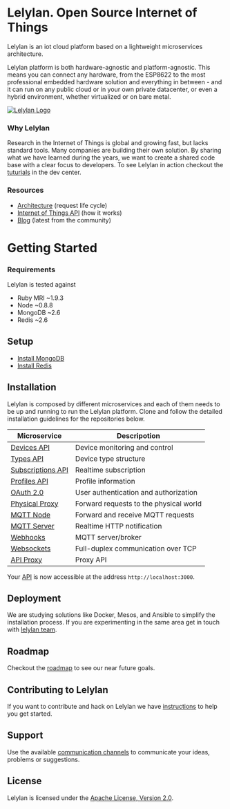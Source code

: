 # Lelylan. Open Source Internet of Things

Lelylan is an iot cloud platform based on a lightweight microservices architecture.

Lelylan platform is both hardware-agnostic and platform-agnostic. This means you can connect any hardware, from the ESP8622 to the most professional embedded hardware solution and everything in between - and it can run on any public cloud or in your own private datacenter, or even a hybrid environment, whether virtualized or on bare metal.

[![Lelylan Logo](https://raw.githubusercontent.com/lelylan/lelylan/master/public/logo-lelylan.png)](http://lelylan.com)

### Why Lelylan

Research in the Internet of Things is global and growing fast, but lacks standard tools. Many companies are building their own solution. By sharing what we have learned during the years, we want to create a shared code base with a clear focus to developers. To see Lelylan in action checkout the [tuturials](http://dev.lelylan.com/#overview-tutorials) in the dev center. 

### Resources

* [Architecture](http://dev.lelylan.com/architecture) (request life cycle)
* [Internet of Things API](http://dev.lelylan.com/api) (how it works)
* [Blog](http://lelylan.com) (latest from the community)



# Getting Started

### Requirements

Lelylan is tested against

* Ruby MRI ~1.9.3
* Node ~0.8.8
* MongoDB ~2.6
* Redis ~2.6


## Setup

* [Install MongoDB](https://docs.mongodb.org/manual/installation/)
* [Install Redis](http://redis.io/download)


## Installation

Lelylan is composed by different microservices and each of them needs to be up and running to run the Lelylan platform.
Clone and follow the detailed installation guidelines for the repositories below.

| Microservice  | Descripotion |
| ------------- | ------------- |
| [Devices API](https://github.com/lelylan/devices)  | Device monitoring and control |
| [Types API](https://github.com/lelylan/types) | Device type structure |
| [Subscriptions API](https://github.com/lelylan/subscriptions) | Realtime subscription |
| [Profiles API](https://github.com/lelylan/profiles) | Profile information |
| [OAuth 2.0](https://github.com/lelylan/people) | User authentication and authorization  |
| [Physical Proxy](https://github.com/lelylan/physicals) | Forward requests to the physical world |
| [MQTT Node](https://github.com/lelylan/nodes) | Forward and receive MQTT requests |
| [MQTT Server](https://github.com/lelylan/mqtt) | Realtime HTTP notification |
| [Webhooks](https://github.com/lelylan/webhooks) | MQTT server/broker |
| [Websockets](https://github.com/lelylan/websockets) | Full-duplex communication over TCP |
| [API Proxy](https://github.com/lelylan/api-proxy) | Proxy API |

Your [API]((http://dev.lelylan.com/api)) is now accessible at the address `http://localhost:3000`.


## Deployment

We are studying solutions like Docker, Mesos, and Ansible to simplify the installation process. If you are experimenting in the same area get in touch with [lelylan team](http://dev.lelylan.com/api).


## Roadmap

Checkout the [roadmap](/ROADMAP.md) to see our near future goals.


## Contributing to Lelylan

If you want to contribute and hack on Lelylan we have [instructions](/CONTRIBUTING.md) to help you get started.


## Support

Use the available [communication channels](http://dev.lelylan.com/support) to communicate your ideas, problems or suggestions.


## License

Lelylan is licensed under the [Apache License, Version 2.0](http://www.apache.org/licenses/LICENSE-2.0).


